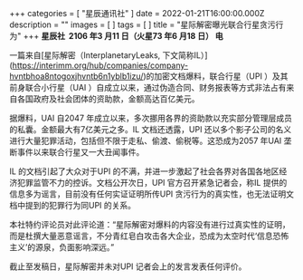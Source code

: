 +++
categories = [ "星辰通讯社" ]
date = 2022-01-21T16:00:00.000Z
description = ""
images = [ ]
tags = [ ]
title = "星际解密曝光联合行星贪污行为"
+++
**星辰社 &nbsp;2106 年3 月11 日（火星73 年6 月18 日） 电**

一篇来自\[星际解密（InterplanetaryLeaks, 下文简称IL）\](https://interimm.org/hub/companies/company-hvntbhoa8ntogoxjhvntb6n1yblb1izu/)的加密文档爆料，联合行星（UPI ）及其前身联合小行星（UAI ）自成立以来，通过伪造合同、财务报表等方式非法占有来自各国政府及社会团体的资助款，金额高达百亿美元。

据爆料，UAI 自2047 年成立以来，多次挪用各界的资助款以充实部分管理层成员的私囊。金额最大有7亿美元之多。IL 文档还透露，UPI 还以多个影子公司的名义进行大量犯罪活动，包括但不限于走私、偷渡、偷税等。这恐成为2057 年UAI 垄断事件以来联合行星又一大丑闻事件。

IL 的文档引起了大众对于UPI 的不满，并进一步激起了社会各界对各国各地区经济犯罪监管不力的控诉。文档公开次日，UPI 官方召开紧急记者会，称IL 提供的信息多为谣言，目前没有任何实证证明所传UPI 贪污行为的真实性，也无法证明文档中提到的犯罪行为同UPI 的关系。

本社特约评论员对此评论道：“星际解密对爆料的内容没有进行过真实性的证明，而是杜撰大量恶意谣言，不分青红皂白攻击各大企业，恐成为太空时代‘信息恐怖主义’的源泉，负面影响深远。”

截止至发稿日，星际解密并未对UPI 记者会上的发言发表任何评价。<br>